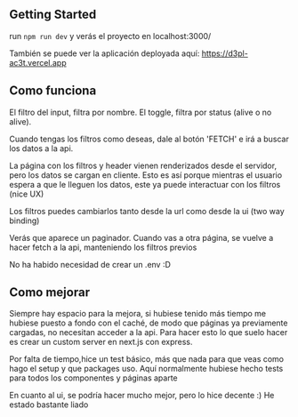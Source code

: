

## Getting Started

run `npm run dev` y verás el proyecto en localhost:3000/

También se puede ver la aplicación deployada aquí: https://d3pl-ac3t.vercel.app

## Como funciona
El filtro del input, filtra por nombre. El toggle, filtra por status (alive o no alive).

Cuando tengas los filtros como deseas, dale al botón 'FETCH' e irá a buscar los datos a la api.

La página con los filtros y header vienen renderizados desde el servidor, pero los datos se cargan en cliente. Esto es así
porque mientras el usuario espera a que le lleguen los datos, este ya puede interactuar con los filtros (nice UX)

Los filtros puedes cambiarlos tanto desde la url como desde la ui (two way binding)

Verás que aparece un paginador. Cuando vas a otra página, se vuelve a hacer fetch a la api, manteniendo los filtros previos

No ha habido necesidad de crear un .env :D

## Como mejorar
Siempre hay espacio para la mejora, si hubiese tenido más tiempo me hubiese puesto a fondo con el caché, de modo que páginas ya
previamente cargadas, no necesitan acceder a la api. Para hacer esto lo que suelo hacer es crear un custom server en next.js con express.

Por falta de tiempo,hice un test básico, más que nada para que veas como hago el setup y que packages uso.
Aquí normalmente hubiese hecho tests para todos los componentes y páginas aparte

En cuanto al ui, se podría hacer mucho mejor, pero lo hice decente :) He estado bastante liado
